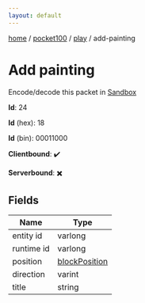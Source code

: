 ```yaml
---
layout: default
---
```


[home](/)  /  [pocket100](/protocol/pocket100)  /  [play](/protocol/pocket100/play)  /  add-painting

# Add painting

Encode/decode this packet in [Sandbox](../../../sandbox/pocket100#play.add_painting)

**Id**: 24

**Id** (hex): 18

**Id** (bin): 00011000

**Clientbound**: ✔️

**Serverbound**: ✖️

## Fields

Name | Type
---|---
entity id | varlong
runtime id | varlong
position | [blockPosition](/protocol/pocket100/types/block-position)
direction | varint
title | string
